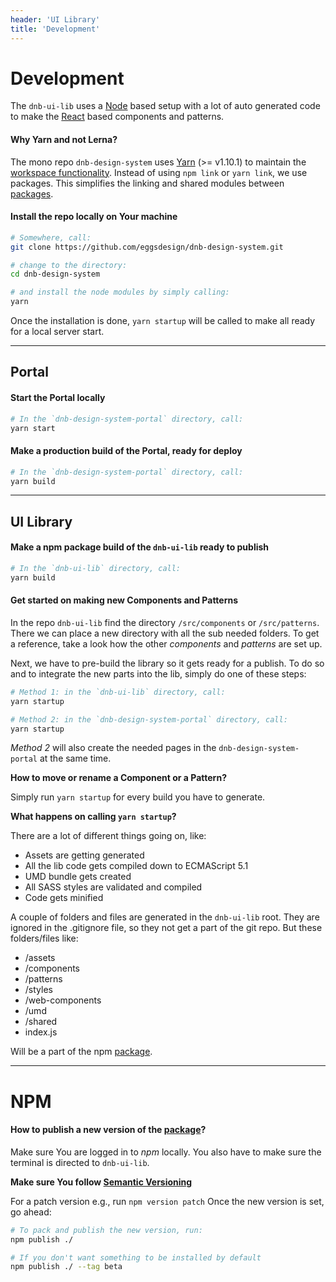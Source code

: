 ```yaml
---
header: 'UI Library'
title: 'Development'
---
```


# Development

The `dnb-ui-lib` uses a [Node](https://nodejs.org) based setup with a lot of auto generated code to make the [React](https://reactjs.org) based components and patterns.

#### Why Yarn and not Lerna?

The mono repo `dnb-design-system` uses [Yarn](https://yarnpkg.com/) (>= v1.10.1) to maintain the [workspace functionality](https://yarnpkg.com/en/docs/workspaces). Instead of using `npm link` or `yarn link`, we use packages. This simplifies the linking and shared modules between [packages](https://docs.npmjs.com/getting-started/packages).

#### Install the repo locally on Your machine

```bash
# Somewhere, call:
git clone https://github.com/eggsdesign/dnb-design-system.git

# change to the directory:
cd dnb-design-system

# and install the node modules by simply calling:
yarn
```

Once the installation is done, `yarn startup` will be called to make all ready for a local server start.

---

## Portal

#### Start the Portal locally

```bash
# In the `dnb-design-system-portal` directory, call:
yarn start
```

#### Make a production build of the Portal, ready for deploy

```bash
# In the `dnb-design-system-portal` directory, call:
yarn build
```

---

## UI Library

#### Make a npm package build of the `dnb-ui-lib` ready to publish

```bash
# In the `dnb-ui-lib` directory, call:
yarn build
```

#### Get started on making new Components and Patterns

In the repo `dnb-ui-lib` find the directory `/src/components` or `/src/patterns`. There we can place a new directory with all the sub needed folders. To get a reference, take a look how the other _components_ and _patterns_ are set up.

Next, we have to pre-build the library so it gets ready for a publish.
To do so and to integrate the new parts into the lib, simply do one of these steps:

```bash
# Method 1: in the `dnb-ui-lib` directory, call:
yarn startup

# Method 2: in the `dnb-design-system-portal` directory, call:
yarn startup
```

_Method 2_ will also create the needed pages in the `dnb-design-system-portal` at the same time.

**How to move or rename a Component or a Pattern?**

Simply run `yarn startup` for every build you have to generate.

**What happens on calling `yarn startup`?**

There are a lot of different things going on, like:

- Assets are getting generated
- All the lib code gets compiled down to ECMAScript 5.1
- UMD bundle gets created
- All SASS styles are validated and compiled
- Code gets minified

A couple of folders and files are generated in the `dnb-ui-lib` root. They are ignored in the .gitignore file, so they not get a part of the git repo.
But these folders/files like:

- /assets
- /components
- /patterns
- /styles
- /web-components
- /umd
- /shared
- index.js

Will be a part of the npm [package](https://www.npmjs.com/package/dnb-ui-lib).

---

# NPM

#### How to publish a new version of the [package](https://www.npmjs.com/package/dnb-ui-lib)?

Make sure You are logged in to _npm_ locally. You also have to make sure the terminal is directed to `dnb-ui-lib`.

**Make sure You follow [Semantic Versioning](https://semver.org)**

For a patch version e.g., run `npm version patch`
Once the new version is set, go ahead:

```bash
# To pack and publish the new version, run:
npm publish ./

# If you don't want something to be installed by default
npm publish ./ --tag beta
```
